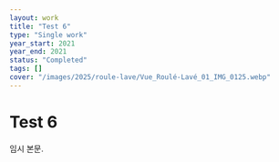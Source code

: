 ```yaml
---
layout: work
title: "Test 6"
type: "Single work"
year_start: 2021
year_end: 2021
status: "Completed"
tags: []
cover: "/images/2025/roule-lave/Vue_Roulé-Lavé_01_IMG_0125.webp"
---
```


# Test 6

임시 본문.
